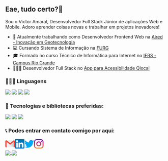 ## Eae, tudo certo?👋

Sou o Victor Amaral, Desenvolvedor Full Stack Júnior de aplicações Web e Mobile. Adoro aprender coisas novas e trabalhar em projetos inovadores!

- 🚜 Atualmente trabalhando como Desenvolvedor Frontend Web na <a href="http://aired.com.br/#/about">Aired - Inovação em Geotecnologia</a>
- 💻 Cursando Sistema de Informação na <a href="https://www.furg.br/">FURG</a>
- 🎓 Formado no curso Técnico de Informática para Internet no <a href="https://ifrs.edu.br/riogrande/">IFRS - Campus Rio Grande</a>
- 👨🏼‍🦯 Desenvolvedor Full Stack no <a href="#">App para Acessibilidade Qlocal</a>

### 👨🏻‍💻 Linguagens

[<img src="https://img.shields.io/badge/javascript-%23323330.svg?style=for-the-badge&logo=javascript&logoColor=%23F7DF1E" />][js]
[<img src="https://img.shields.io/badge/typescript-%23007ACC.svg?style=for-the-badge&logo=typescript&logoColor=white" />][js]
[<img src="https://img.shields.io/badge/php-%23777BB4.svg?style=for-the-badge&logo=php&logoColor=white" />][php]
[<img src="https://img.shields.io/badge/css3-%231572B6.svg?style=for-the-badge&logo=css3&logoColor=white" />][css]

### 📱 Tecnologias e bibliotecas preferidas:

[<img src="https://img.shields.io/badge/react_native-%2320232a.svg?style=for-the-badge&logo=react&logoColor=%2361DAFB" />][reactnative]
[<img src="https://img.shields.io/badge/react-%2320232a.svg?style=for-the-badge&logo=react&logoColor=%2361DAFB" />][react]
[<img src="https://img.shields.io/badge/node.js-6DA55F?style=for-the-badge&logo=node.js&logoColor=white" />][node]

### 📞 Podes entrar em contato comigo por aqui:

[<img align="left" width="30px" src="./gmail.png" />][email]
[<img align="left" width="30px" src="./linkedin.png" />][linkedin]
[<img align="left" width="30px" src="./twitter.png" />][twitter]
[<img align="left" width="30px" src="./instagram.png" />][instagram]

<br />
<br />

<a href="https://github.com/anuraghazra/github-readme-stats">
  <img height=200 align="center" src="https://github-readme-stats.vercel.app/api?username=VictorAmaral22&theme=dracula" />
</a>
<a href="https://github.com/anuraghazra/convoychat">
  <img height=200 align="center" src="https://github-readme-stats.vercel.app/api/top-langs?username=VictorAmaral22&layout=compact&langs_count=8&card_width=320&theme=dracula" />
</a>

<!-- ## 📈 Estatísticas -->

<!-- ![GitHub stats](https://github-readme-stats.vercel.app/api?username=VictorAmaral22&show_icons=true&count_private=true&theme=dracula&custom_title=Estatísticas+no+Github) -->

<!-- [![Top Langs](https://github-readme-stats.vercel.app/api/top-langs/?username=VictorAmaral22&theme=dracula&layout=compact&card_width=445&custom_title=Linguagens+mais+usadas)](https://github.com/anuraghazra/github-readme-stats) -->

[email]: mailto:victortavamaral@gmail.com
[twitter]: https://twitter.com/VictorA97622430
[instagram]: https://www.instagram.com/victortamaral/
[linkedin]: https://www.linkedin.com/in/victor-amaral-621376208/

[js]: https://github.com/VictorAmaral22/POO_Js
[node]: https://github.com/VictorAmaral22/nodejs-studies
[css]: https://github.com/VictorAmaral22/HTML-CSS
[html5]: https://github.com/VictorAmaral22/HTML-CSS
[react]: https://github.com/VictorAmaral22/reactJs
[reactnative]: https://github.com/VictorAmaral22/ReactNative
[sql]: https://github.com/VictorAmaral22/MySQL
[mysql]: https://github.com/VictorAmaral22/MySQL
[php]: https://github.com/VictorAmaral22/php-nodestudio
[git]: https://github.com/VictorAmaral22/Git-cheats
